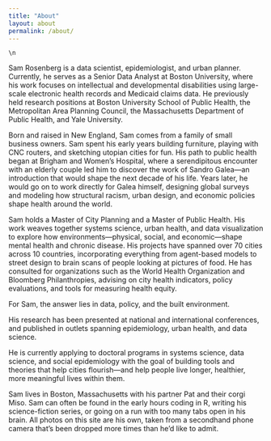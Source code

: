 ```yaml
---
title: "About"
layout: about
permalink: /about/
---
```



```
\n
```

Sam Rosenberg is a data scientist, epidemiologist, and urban planner. Currently, he serves as a Senior Data Analyst at Boston University, where his work focuses on intellectual and developmental disabilities using large-scale electronic health records and Medicaid claims data. He previously held research positions at Boston University School of Public Health, the Metropolitan Area Planning Council, the Massachusetts Department of Public Health, and Yale University.

Born and raised in New England, Sam comes from a family of small business owners. Sam spent his early years building furniture, playing with CNC routers, and sketching utopian cities for fun. His path to public health began at Brigham and Women’s Hospital, where a serendipitous encounter with an elderly couple led him to discover the work of Sandro Galea—an introduction that would shape the next decade of his life. Years later, he would go on to work directly for Galea himself, designing global surveys and modeling how structural racism, urban design, and economic policies shape health around the world.

Sam holds a Master of City Planning and a Master of Public Health. His work weaves together systems science, urban health, and data visualization to explore how environments—physical, social, and economic—shape mental health and chronic disease. His projects have spanned over 70 cities across 10 countries, incorporating everything from agent-based models to street design to brain scans of people looking at pictures of food. He has consulted for organizations such as the World Health Organization and Bloomberg Philanthropies, advising on city health indicators, policy evaluations, and tools for measuring health equity.

For Sam, the answer lies in data, policy, and the built environment.

His research has been presented at national and international conferences, and published in outlets spanning epidemiology, urban health, and data science.

He is currently applying to doctoral programs in systems science, data science, and social epidemiology with the goal of building tools and theories that help cities flourish—and help people live longer, healthier, more meaningful lives within them.

Sam lives in Boston, Massachusetts with his partner Pat and their corgi Miso. Sam can often be found in the early hours coding in R, writing his science-fiction series, or going on a run with too many tabs open in his brain. All photos on this site are his own, taken from a secondhand phone camera that’s been dropped more times than he’d like to admit.

